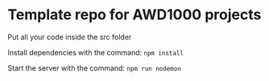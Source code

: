 # Template repo for AWD1000 projects

Put all your code inside the src folder

Install dependencies with the command:
`npm install`

Start the server with the command:
`npm run nodemon`
